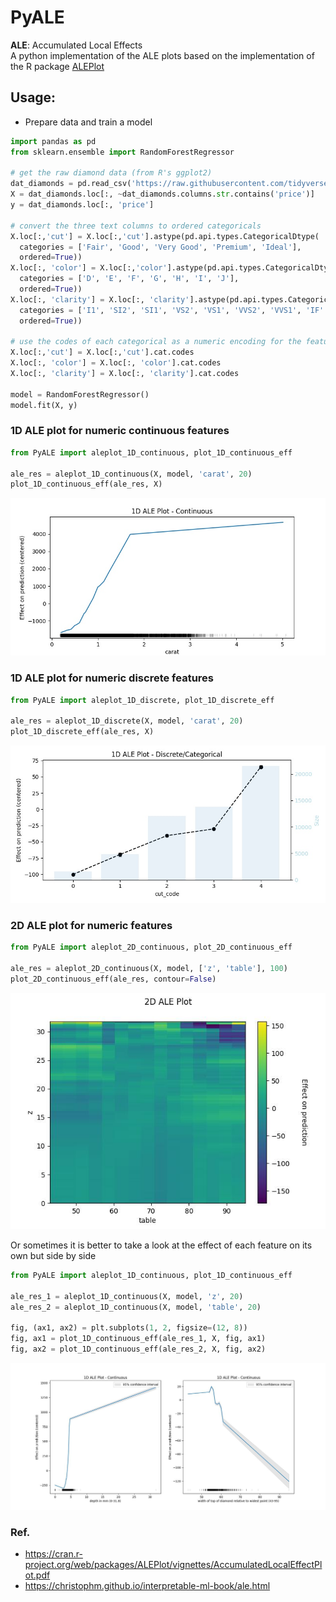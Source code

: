 # PyALE

**ALE**: Accumulated Local Effects <br>
A python implementation of the ALE plots based on the implementation of the R package [ALEPlot](https://github.com/cran/ALEPlot/blob/master/R/ALEPlot.R)


## Usage:
* Prepare data and train a model

```python
import pandas as pd
from sklearn.ensemble import RandomForestRegressor

# get the raw diamond data (from R's ggplot2) 
dat_diamonds = pd.read_csv('https://raw.githubusercontent.com/tidyverse/ggplot2/master/data-raw/diamonds.csv')
X = dat_diamonds.loc[:, ~dat_diamonds.columns.str.contains('price')]
y = dat_diamonds.loc[:, 'price']

# convert the three text columns to ordered categoricals
X.loc[:,'cut'] = X.loc[:,'cut'].astype(pd.api.types.CategoricalDtype(
  categories = ['Fair', 'Good', 'Very Good', 'Premium', 'Ideal'],
  ordered=True))
X.loc[:, 'color'] = X.loc[:,'color'].astype(pd.api.types.CategoricalDtype(
  categories = ['D', 'E', 'F', 'G', 'H', 'I', 'J'],
  ordered=True))
X.loc[:, 'clarity'] = X.loc[:, 'clarity'].astype(pd.api.types.CategoricalDtype(
  categories = ['I1', 'SI2', 'SI1', 'VS2', 'VS1', 'VVS2', 'VVS1', 'IF'  ],
  ordered=True))

# use the codes of each categorical as a numeric encoding for the feature
X.loc[:,'cut'] = X.loc[:,'cut'].cat.codes
X.loc[:, 'color'] = X.loc[:, 'color'].cat.codes
X.loc[:, 'clarity'] = X.loc[:, 'clarity'].cat.codes

model = RandomForestRegressor()
model.fit(X, y)
```
### 1D ALE plot for numeric continuous features 

```python
from PyALE import aleplot_1D_continuous, plot_1D_continuous_eff

ale_res = aleplot_1D_continuous(X, model, 'carat', 20)
plot_1D_continuous_eff(ale_res, X)
```
![1D ALE Plot](examples/plots/1D_ALE_Plot_Ex.jpeg)

### 1D ALE plot for numeric discrete features

```python
from PyALE import aleplot_1D_discrete, plot_1D_discrete_eff

ale_res = aleplot_1D_discrete(X, model, 'carat', 20)
plot_1D_discrete_eff(ale_res, X)
```
![1D ALE Plot Disc](examples/plots/1D_ALE_Plot_Discrete_Ex.jpeg)


### 2D ALE plot for numeric features
```python
from PyALE import aleplot_2D_continuous, plot_2D_continuous_eff

ale_res = aleplot_2D_continuous(X, model, ['z', 'table'], 100)
plot_2D_continuous_eff(ale_res, contour=False)
```
![2D ALE Plot](examples/plots/2D_ALE_Plot_Ex.jpeg)

Or sometimes it is better to take a look at the effect of each feature on its own but side by side

```python
from PyALE import aleplot_1D_continuous, plot_1D_continuous_eff

ale_res_1 = aleplot_1D_continuous(X, model, 'z', 20)
ale_res_2 = aleplot_1D_continuous(X, model, 'table', 20)

fig, (ax1, ax2) = plt.subplots(1, 2, figsize=(12, 8))
fig, ax1 = plot_1D_continuous_eff(ale_res_1, X, fig, ax1)
fig, ax2 = plot_1D_continuous_eff(ale_res_2, X, fig, ax2)
```
![1D 2 ALE Plot](examples/plots/1D_ALE_Plot_2feat_Ex.jpeg)

### Ref.
* https://cran.r-project.org/web/packages/ALEPlot/vignettes/AccumulatedLocalEffectPlot.pdf
* https://christophm.github.io/interpretable-ml-book/ale.html
